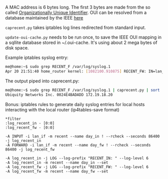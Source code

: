 A MAC address is 6 bytes long.
The first 3 bytes are made from the so called [Organizationally Unique Identifier](https://en.wikipedia.org/wiki/Organizationally_unique_identifier).
OUI can be resolved from a database maintained by the IEEE [here](http://standards-oui.ieee.org/oui/oui.txt)

`caprecent.py` takes iptables log lines redirected from standard input.

`update-oui-cache.py` needs to be run once, to save the IEEE OUI mapping in a sqllite database stored in ~/.oui-cache. It's using about 2 mega bytes of disk space.

Example iptables syslog entry:
```bash session
me@home:~$ sudo grep RECENT_F /var/log/syslog.1
Apr 20 21:51:40 home_router kernel: [1082100.910875] RECENT_FW: IN=lan_if OUT=wan_if MAC=00:01:23:45:67:89:00:24:e4:ba:da:dd:08:00 SRC=172.19.18.20 DST=1.1.1.1 LEN=76 TOS=0x00 PREC=0x00 TTL=63 ID=31113 DF PROTO=UDP SPT=37368 DPT=53 LEN=56
```

The output piped into caprecent.py:
```bash session
me@home:~$ sudo grep RECENT_F /var/log/syslog.1 | caprecent.py | sort | uniq
Ubiquity Networks Inc. 0024E4BADADD 172.19.18.20
```

Bonus: iptables rules to generate daily syslog entries for local hosts interacting with the local router (ip4tables-save format)
```
*filter
:log_recent_in - [0:0]
:log_recent_fw - [0:0]

-A INPUT -i lan_if -m recent --name day_in ! --rcheck --seconds 86400 -j log_recent_in
-A FORWARD -i lan_if -m recent --name day_fw ! --rcheck --seconds 86400 -j log_recent_fw

-A log_recent_in -j LOG --log-prefix "RECENT_IN: " --log-level 6
-A log_recent_in -m recent --name day_in --set
-A log_recent_fw -j LOG --log-prefix "RECENT_FW: " --log-level 6
-A log_recent_fw -m recent --name day_fw --set
```
